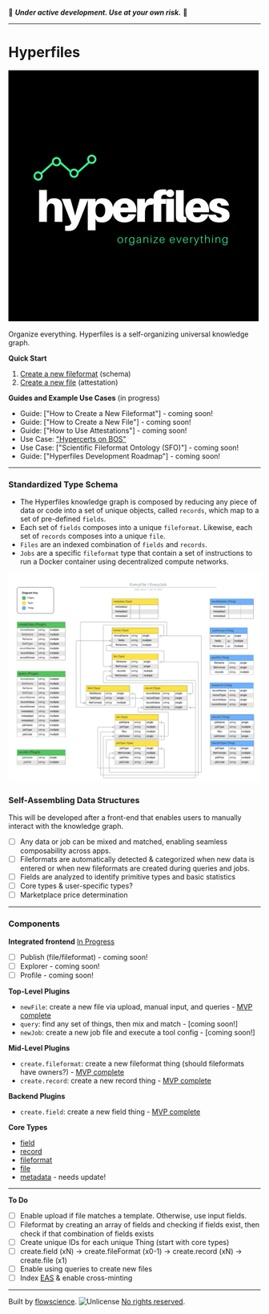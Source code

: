 🚧 **_Under active development. Use at your own risk._** 🚧

---

# Hyperfiles

![hypefiles logo](images/logoblack.png)

Organize everything. Hyperfiles is a self-organizing universal knowledge graph.

**Quick Start**
1. [Create a new fileformat](https://everything.dev/flowscience.near/widget/create.fileFormat) (schema)
2. [Create a new file](https://everything.dev/flowscience.near/widget/create.file) (attestation)

**Guides and Example Use Cases** (in progress)
- Guide: ["How to Create a New Fileformat"] - coming soon!
- Guide: ["How to Create a New File"] - coming soon!
- Guide: ["How to Use Attestations"] - coming soon!
- Use Case: ["Hypercerts on BOS"](https://github.com/open-cann/hypercerts-on-bos)
- Use Case: ["Scientific Fileformat Ontology (SFO)"] - coming soon!
- Guide: ["Hyperfiles Development Roadmap"] - coming soon!

---

### Standardized Type Schema
- The Hyperfiles knowledge graph is composed by reducing any piece of data or code into a set of unique objects, called `records`, which map to a set of pre-defined `fields`.
- Each set of `fields` composes into a unique `fileformat`. Likewise, each set of `records` composes into a unique `file`.
- `Files` are an indexed combination of `fields` and `records`.
- `Jobs` are a specific `fileformat` type that contain a set of instructions to run a Docker container using decentralized compute networks.

![hyperfiles schema](images/core_schema.png)

### Self-Assembling Data Structures
This will be developed after a front-end that enables users to manually interact with the knowledge graph.

- [ ] Any data or job can be mixed and matched, enabling seamless composability across apps.
- [ ] Fileformats are automatically detected & categorized when new data is entered or when new fileformats are created during queries and jobs.
- [ ] Fields are analyzed to identify primitive types and basic statistics
- [ ] Core types & user-specific types?
- [ ] Marketplace price determination

---

### Components

**Integrated frontend** [In Progress](https://github.com/flowscience/hyperfiles/tree/master/widgets/plugins/hyperfiles.jsx)
- [ ] Publish (file/fileformat) - coming soon!
- [ ] Explorer - coming soon!
- [ ] Profile - coming soon!

**Top-Level Plugins**
- `newFile`: create a new file via upload, manual input, and queries - [MVP complete](https://everything.dev/flowscience.near/widget/create.file)
- `query`: find any set of things, then mix and match - [coming soon!]
- `newJob`: create a new job file and execute a tool config - [coming soon!]

**Mid-Level Plugins**
- `create.fileformat`: create a new fileformat thing (should fileformats have owners?) - [MVP complete](https://everything.dev/flowscience.near/widget/create.fileFormat)
- `create.record`: create a new record thing - [MVP complete](https://everything.dev/flowscience.near/widget/create.record)

**Backend Plugins**
- `create.field`: create a new field thing - [MVP complete](https://everything.dev/flowscience.near/widget/create.field)

**Core Types**
- [field](https://github.com/flowscience/hyperfiles/blob/master/types/core_types/field.json)
- [record](https://github.com/flowscience/hyperfiles/blob/master/types/core_types/record.json)
- [fileformat](https://github.com/flowscience/hyperfiles/blob/master/types/core_types/fileformat.json)
- [file](https://github.com/flowscience/hyperfiles/blob/master/types/core_types/file.json)
- [metadata](https://github.com/flowscience/hyperfiles/blob/master/types/core_types/metadata.json) - needs update!

---

**To Do**
- [ ] Enable upload if file matches a template. Otherwise, use input fields.
- [ ] Fileformat by creating an array of fields and checking if fields exist, then check if that combination of fields exists
- [ ] Create unique IDs for each unique Thing (start with core types)
- [ ] create.field (xN) → create.fileFormat (x0-1) → create.record (xN) → create.file (x1)
- [ ] Enable using queries to create new files
- [ ] Index [EAS](https://attest.sh/) & enable cross-minting

---

Built by [flowscience](https://github.com/flowscience). <img src="https://upload.wikimedia.org/wikipedia/commons/thumb/e/eb/PD-icon-black.svg/800px-PD-icon-black.svg.png" alt="Unlicense" width="20" height="20" /> [No rights reserved](https://github.com/flowscience/hyperfiles/blob/master/LICENSE).
